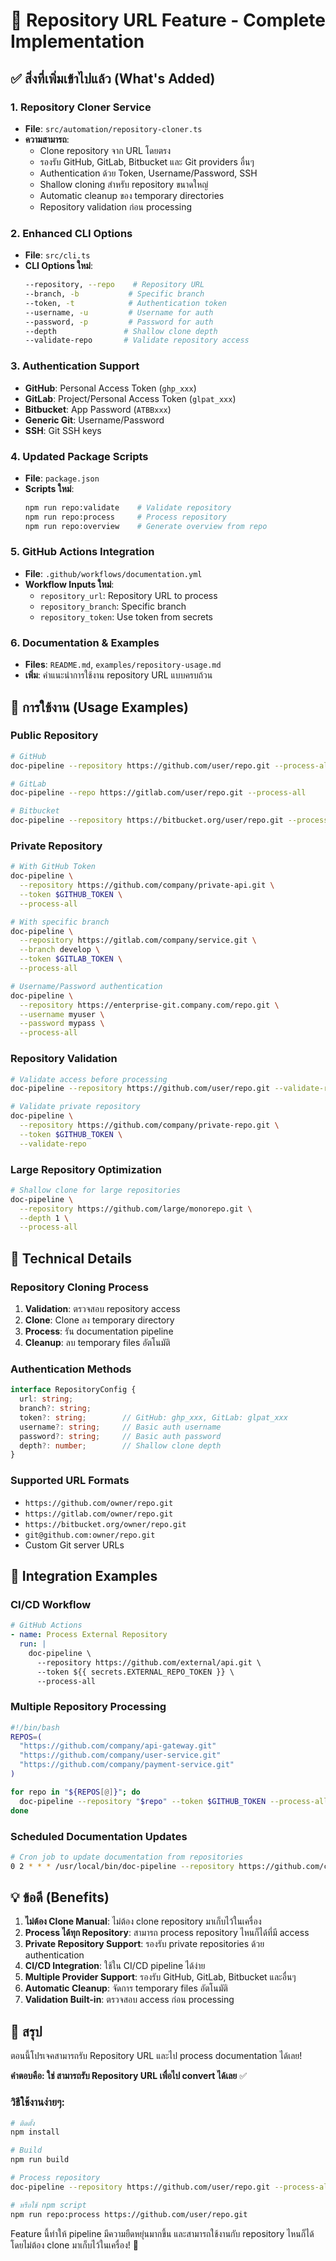 # 🚀 Repository URL Feature - Complete Implementation

## ✅ สิ่งที่เพิ่มเข้าไปแล้ว (What's Added)

### 1. **Repository Cloner Service**
- **File**: `src/automation/repository-cloner.ts`
- **ความสามารถ**: 
  - Clone repository จาก URL โดยตรง
  - รองรับ GitHub, GitLab, Bitbucket และ Git providers อื่นๆ
  - Authentication ด้วย Token, Username/Password, SSH
  - Shallow cloning สำหรับ repository ขนาดใหญ่
  - Automatic cleanup ของ temporary directories
  - Repository validation ก่อน processing

### 2. **Enhanced CLI Options**
- **File**: `src/cli.ts`
- **CLI Options ใหม่**:
  ```bash
  --repository, --repo    # Repository URL
  --branch, -b           # Specific branch
  --token, -t            # Authentication token
  --username, -u         # Username for auth
  --password, -p         # Password for auth
  --depth               # Shallow clone depth
  --validate-repo       # Validate repository access
  ```

### 3. **Authentication Support**
- **GitHub**: Personal Access Token (`ghp_xxx`)
- **GitLab**: Project/Personal Access Token (`glpat_xxx`)
- **Bitbucket**: App Password (`ATBBxxx`)
- **Generic Git**: Username/Password
- **SSH**: Git SSH keys

### 4. **Updated Package Scripts**
- **File**: `package.json`
- **Scripts ใหม่**:
  ```bash
  npm run repo:validate    # Validate repository
  npm run repo:process     # Process repository
  npm run repo:overview    # Generate overview from repo
  ```

### 5. **GitHub Actions Integration**
- **File**: `.github/workflows/documentation.yml`
- **Workflow Inputs ใหม่**:
  - `repository_url`: Repository URL to process
  - `repository_branch`: Specific branch
  - `repository_token`: Use token from secrets

### 6. **Documentation & Examples**
- **Files**: `README.md`, `examples/repository-usage.md`
- **เพิ่ม**: คำแนะนำการใช้งาน repository URL แบบครบถ้วน

## 🎯 การใช้งาน (Usage Examples)

### **Public Repository**
```bash
# GitHub
doc-pipeline --repository https://github.com/user/repo.git --process-all

# GitLab
doc-pipeline --repo https://gitlab.com/user/repo.git --process-all

# Bitbucket
doc-pipeline --repository https://bitbucket.org/user/repo.git --process-all
```

### **Private Repository**
```bash
# With GitHub Token
doc-pipeline \
  --repository https://github.com/company/private-api.git \
  --token $GITHUB_TOKEN \
  --process-all

# With specific branch
doc-pipeline \
  --repository https://gitlab.com/company/service.git \
  --branch develop \
  --token $GITLAB_TOKEN \
  --process-all

# Username/Password authentication
doc-pipeline \
  --repository https://enterprise-git.company.com/repo.git \
  --username myuser \
  --password mypass \
  --process-all
```

### **Repository Validation**
```bash
# Validate access before processing
doc-pipeline --repository https://github.com/user/repo.git --validate-repo

# Validate private repository
doc-pipeline \
  --repository https://github.com/company/private-repo.git \
  --token $GITHUB_TOKEN \
  --validate-repo
```

### **Large Repository Optimization**
```bash
# Shallow clone for large repositories
doc-pipeline \
  --repository https://github.com/large/monorepo.git \
  --depth 1 \
  --process-all
```

## 🔧 Technical Details

### **Repository Cloning Process**
1. **Validation**: ตรวจสอบ repository access
2. **Clone**: Clone ลง temporary directory
3. **Process**: รัน documentation pipeline
4. **Cleanup**: ลบ temporary files อัตโนมัติ

### **Authentication Methods**
```typescript
interface RepositoryConfig {
  url: string;
  branch?: string;
  token?: string;        // GitHub: ghp_xxx, GitLab: glpat_xxx
  username?: string;     // Basic auth username
  password?: string;     // Basic auth password
  depth?: number;        // Shallow clone depth
}
```

### **Supported URL Formats**
- `https://github.com/owner/repo.git`
- `https://gitlab.com/owner/repo.git`  
- `https://bitbucket.org/owner/repo.git`
- `git@github.com:owner/repo.git`
- Custom Git server URLs

## 🚀 Integration Examples

### **CI/CD Workflow**
```yaml
# GitHub Actions
- name: Process External Repository
  run: |
    doc-pipeline \
      --repository https://github.com/external/api.git \
      --token ${{ secrets.EXTERNAL_REPO_TOKEN }} \
      --process-all
```

### **Multiple Repository Processing**
```bash
#!/bin/bash
REPOS=(
  "https://github.com/company/api-gateway.git"
  "https://github.com/company/user-service.git"  
  "https://github.com/company/payment-service.git"
)

for repo in "${REPOS[@]}"; do
  doc-pipeline --repository "$repo" --token $GITHUB_TOKEN --process-all
done
```

### **Scheduled Documentation Updates**
```bash
# Cron job to update documentation from repositories
0 2 * * * /usr/local/bin/doc-pipeline --repository https://github.com/company/main-api.git --token $TOKEN --process-all
```

## 💡 ข้อดี (Benefits)

1. **ไม่ต้อง Clone Manual**: ไม่ต้อง clone repository มาเก็บไว้ในเครื่อง
2. **Process ได้ทุก Repository**: สามารถ process repository ไหนก็ได้ที่มี access
3. **Private Repository Support**: รองรับ private repositories ด้วย authentication
4. **CI/CD Integration**: ใช้ใน CI/CD pipeline ได้ง่าย
5. **Multiple Provider Support**: รองรับ GitHub, GitLab, Bitbucket และอื่นๆ
6. **Automatic Cleanup**: จัดการ temporary files อัตโนมัติ
7. **Validation Built-in**: ตรวจสอบ access ก่อน processing

## 🎉 สรุป

ตอนนี้โปรเจคสามารถรับ Repository URL และไป process documentation ได้เลย! 

**คำตอบคือ: ใช่ สามารถรับ Repository URL เพื่อไป convert ได้เลย** ✅

### วิธีใช้งานง่ายๆ:
```bash
# ติดตั้ง
npm install

# Build  
npm run build

# Process repository
doc-pipeline --repository https://github.com/user/repo.git --process-all

# หรือใช้ npm script
npm run repo:process https://github.com/user/repo.git
```

Feature นี้ทำให้ pipeline มีความยืดหยุ่นมากขึ้น และสามารถใช้งานกับ repository ไหนก็ได้โดยไม่ต้อง clone มาเก็บไว้ในเครื่อง! 🚀

